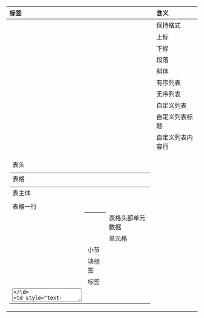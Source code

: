 标签 | 含义  
:--- | :---  
<pre> | 保持格式
<sup> | 上标
<sub> | 下标
<p> | 段落
<em> | 斜体
<ul> | 有序列表
<ol> | 无序列表
<dl> | 自定义列表
<dt> | 自定义列表标题
<dd> | 自定义列表内容行
<table> | 表格
<thead> | 表头
<tbody> | 表主体
<tr> | 表格一行
<th> | 表格头部单元数据
<td> | 单元格
<span> | 小节
<div> | 块标签
<label> | 标签
<textarea> | 文本域
<select> | 下拉列表
<option> | 下拉列表选项
<filedset> | 表单组
<legend> | 表单组标题
<iframe> | 内联标签

**部分属性含义**   
属性 | 含义    
rowspan | 竖排合并
colspan | 横排合并
border | 表格边框
target | 链接打开方式 
 _blank | 在新标签打开 
 _self  |  在当前页面打开
readonly | 只读模式
disable | 不可编辑
checked | 默认被选中
multiple | 多选(一般用于下拉列表)

**快速生成标签**
ul>li*5 | 快速生成5个有序列表li标签
input:text | 快速生成一个text类型的input标签

**CSS常用属性介绍**
